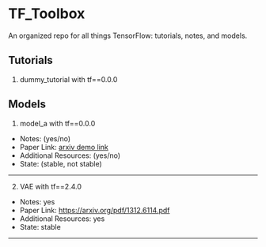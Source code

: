 # TF_Toolbox
An organized repo for all things TensorFlow: tutorials, notes, and models. 

## Tutorials 
1. dummy_tutorial with tf==0.0.0

## Models
1. model_a with tf==0.0.0
  * Notes: (yes/no)
  * Paper Link: [arxiv demo link ](https://arxiv.org/)
  * Additional Resources: (yes/no)
  * State: (stable, not stable)

---

2. VAE with tf==2.4.0
  * Notes: yes
  * Paper Link: [https://arxiv.org/pdf/1312.6114.pdf ](https://arxiv.org/pdf/1312.6114.pdf)
  * Additional Resources: yes
  * State: stable

---

